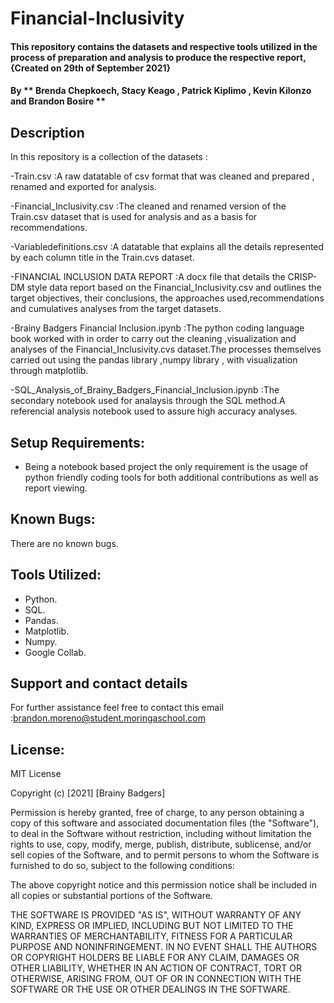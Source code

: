 # Financial-Inclusivity
#### This repository contains the datasets and respective tools utilized in the process of preparation and analysis to produce the respective report, {Created on 29th of September 2021}
#### By ** Brenda Chepkoech, Stacy Keago , Patrick Kiplimo , Kevin Kilonzo and Brandon Bosire **
## Description
In this repository is a collection of the datasets :

 -Train.csv :A raw datatable of csv format that was cleaned and prepared , renamed and exported for analysis.
 
 -Financial_Inclusivity.csv :The cleaned and renamed version of the Train.csv dataset that is used for analysis and as a basis for recommendations.
 
 -Variabledefinitions.csv :A datatable that explains all the details represented by each column title in the Train.cvs dataset.
 
 -FINANCIAL INCLUSION DATA REPORT :A docx file that details the CRISP-DM style data report based on the Financial_Inclusivity.csv and outlines the target objectives, their  conclusions, the approaches used,recommendations and cumulatives analyses from the target datasets.
 
 -Brainy Badgers Financial Inclusion.ipynb :The python coding language book worked with in order to carry out the cleaning ,visualization and analyses of the Financial_Inclusivity.cvs dataset.The processes themselves carried out using the pandas library ,numpy library , with visualization through matplotlib.
 
 -SQL_Analysis_of_Brainy_Badgers_Financial_Inclusion.ipynb :The secondary notebook used for analaysis through the SQL method.A referencial analysis notebook used to assure high accuracy analyses.
 
## Setup Requirements:
* Being a notebook based project the only requirement is the usage of python friendly coding tools for both additional contributions as well as report viewing.
## Known Bugs:
There are no known bugs.
## Tools Utilized:
* Python.
* SQL.
* Pandas.
* Matplotlib.
* Numpy.
* Google Collab.
## Support and contact details
For further assistance feel free to contact this email :brandon.moreno@student.moringaschool.com
## License:

MIT License

Copyright (c) [2021] [Brainy Badgers]

Permission is hereby granted, free of charge, to any person obtaining a copy
of this software and associated documentation files (the "Software"), to deal
in the Software without restriction, including without limitation the rights
to use, copy, modify, merge, publish, distribute, sublicense, and/or sell
copies of the Software, and to permit persons to whom the Software is
furnished to do so, subject to the following conditions:

The above copyright notice and this permission notice shall be included in all
copies or substantial portions of the Software.

THE SOFTWARE IS PROVIDED "AS IS", WITHOUT WARRANTY OF ANY KIND, EXPRESS OR
IMPLIED, INCLUDING BUT NOT LIMITED TO THE WARRANTIES OF MERCHANTABILITY,
FITNESS FOR A PARTICULAR PURPOSE AND NONINFRINGEMENT. IN NO EVENT SHALL THE
AUTHORS OR COPYRIGHT HOLDERS BE LIABLE FOR ANY CLAIM, DAMAGES OR OTHER
LIABILITY, WHETHER IN AN ACTION OF CONTRACT, TORT OR OTHERWISE, ARISING FROM,
OUT OF OR IN CONNECTION WITH THE SOFTWARE OR THE USE OR OTHER DEALINGS IN THE
SOFTWARE.

